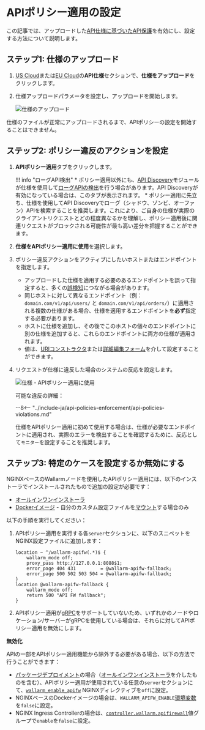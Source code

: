 # APIポリシー適用の設定

この記事では、アップロードした[API仕様に基づいたAPI保護](overview.md)を有効にし、設定する方法について説明します。

## ステップ1: 仕様のアップロード

1. [US Cloud](https://us1.my.wallarm.com/api-specifications/)または[EU Cloud](https://my.wallarm.com/api-specifications/)の**API仕様**セクションで、**仕様をアップロード**をクリックします。
1. 仕様アップロードパラメータを設定し、アップロードを開始します。

    ![仕様のアップロード](../images/api-policies-enforcement/specificaton-upload.png)

仕様のファイルが正常にアップロードされるまで、APIポリシーの設定を開始することはできません。

## ステップ2: ポリシー違反のアクションを設定

1. **APIポリシー適用**タブをクリックします。

    !!! info "ローグAPI検出"
        * ポリシー適用以外にも、[API Discovery](../api-discovery/overview.md)モジュールが仕様を使用して[ローグAPIの検出](../api-discovery/rogue-api.md)を行う場合があります。API Discoveryが有効になっている場合は、このタブが表示されます。
        * ポリシー適用に先立ち、仕様を使用してAPI Discoveryでローグ（シャドウ、ゾンビ、オーファン）APIを検索することを推奨します。これにより、ご自身の仕様が実際のクライアントリクエストとどの程度異なるかを理解し、ポリシー適用後に関連リクエストがブロックされる可能性が最も高い差分を把握することができます。

1. **仕様をAPIポリシー適用に使用**を選択します。
1. ポリシー違反アクションをアクティブにしたいホストまたはエンドポイントを指定します。

    * アップロードした仕様を適用する必要のあるエンドポイントを誤って指定すると、多くの[誤検知](../about-wallarm/protecting-against-attacks.md#false-positives)につながる場合があります。
    * 同じホストに対して異なるエンドポイント（例：`domain.com/v1/api/users/` と `domain.com/v1/api/orders/`）に適用される複数の仕様がある場合、仕様を適用するエンドポイントを**必ず**指定する必要があります。
    * ホストに仕様を追加し、その後でこのホストの個々のエンドポイントに別の仕様を追加すると、これらのエンドポイントに両方の仕様が適用されます。
    * 値は、[URIコンストラクタ](../user-guides/rules/rules.md#uri-constructor)または[詳細編集フォーム](../user-guides/rules/rules.md#advanced-edit-form)を介して設定することができます。

1. リクエストが仕様に違反した場合のシステムの反応を設定します。

    ![仕様 - APIポリシー適用に使用](../images/api-policies-enforcement/specification-use-for-api-policies-enforcement.png)

    可能な違反の詳細：

    --8<-- "../include-ja/api-policies-enforcement/api-policies-violations.md"

    仕様をAPIポリシー適用に初めて使用する場合は、仕様が必要なエンドポイントに適用され、実際のエラーを検出することを確認するために、反応として`モニター`を設定することを推奨します。

## ステップ3: 特定のケースを設定するか無効にする

NGINXベースのWallarmノードを使用したAPIポリシー適用には、以下のインストーラでインストールされたもので追加の設定が必要です：

* [オールインワンインストーラ](../installation/nginx/all-in-one.md)
* [Dockerイメージ](../admin-en/installation-docker-en.md) - 自分のカスタム設定ファイルを[マウント](../admin-en/installation-docker-en.md#run-the-container-mounting-the-configuration-file)する場合のみ

以下の手順を実行してください：

1. APIポリシー適用を実行する各`server`セクションに、以下のスニペットをNGINX設定ファイルに追加します：

    ```
    location ~ ^/wallarm-apifw(.*)$ {
        wallarm_mode off;
        proxy_pass http://127.0.0.1:8088$1;
        error_page 404 431         = @wallarm-apifw-fallback;
        error_page 500 502 503 504 = @wallarm-apifw-fallback;
    }
    location @wallarm-apifw-fallback {
        wallarm_mode off;
        return 500 "API FW fallback";
    }
    ```

1. APIポリシー適用が[gRPC](https://en.wikipedia.org/wiki/GRPC)をサポートしていないため、いずれかのノードやロケーション/サーバーがgRPCを使用している場合は、それらに対してAPIポリシー適用を無効にします。

**無効化**

APIの一部をAPIポリシー適用機能から除外する必要がある場合、以下の方法で行うことができます：

* [パッケージデプロイメント](../installation/supported-deployment-options.md#packages)の場合（[オールインワンインストーラ](../installation/nginx/all-in-one.md)を介したものを含む）、APIポリシー適用が使用されている任意の`server`セクションにて、[`wallarm_enable_apifw`](../admin-en/configure-parameters-en.md#wallarm_enable_apifw) NGINXディレクティブを`off`に設定。
* NGINXベースのDockerイメージの場合は、`WALLARM_APIFW_ENABLE`[環境変数](../admin-en/installation-docker-en.md#run-the-container-passing-the-environment-variables)を`false`に設定。
* NGINX Ingress Controllerの場合は、[`controller.wallarm.apifirewall`](../admin-en/configure-kubernetes-en.md#controllerwallarmapifirewall)値グループで`enable`を`false`に設定。
